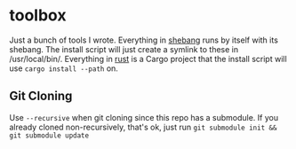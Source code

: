 # toolbox
Just a bunch of tools I wrote. Everything in [shebang](shebang) runs by itself with its shebang. The install script will just create a symlink to these in /usr/local/bin/. Everything in [rust](rust) is a Cargo project that the install script will use `cargo install --path` on.

## Git Cloning
Use `--recursive` when git cloning since this repo has a submodule. If you already cloned non-recursively, that's ok, just run `git submodule init && git submodule update`
